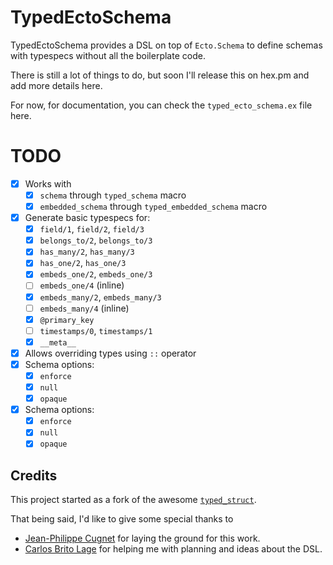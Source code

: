 # TypedEctoSchema

TypedEctoSchema provides a DSL on top of `Ecto.Schema` to define schemas with typespecs without all
the boilerplate code.

There is still a lot of things to do, but soon I'll release this on hex.pm and add more details
here.

For now, for documentation, you can check the `typed_ecto_schema.ex` file here.

# TODO

- [x] Works with
  - [x] `schema` through `typed_schema` macro
  - [x] `embedded_schema` through `typed_embedded_schema` macro
- [x] Generate basic typespecs for:
  - [x] `field/1`, `field/2`, `field/3`
  - [x] `belongs_to/2`, `belongs_to/3`
  - [x] `has_many/2`, `has_many/3`
  - [x] `has_one/2`, `has_one/3`
  - [x] `embeds_one/2`, `embeds_one/3`
  - [ ] `embeds_one/4` (inline)
  - [x] `embeds_many/2`, `embeds_many/3`
  - [ ] `embeds_many/4` (inline)
  - [x] `@primary_key`
  - [ ] `timestamps/0`, `timestamps/1`
  - [x] `__meta__`
- [x] Allows overriding types using `::` operator
- [x] Schema options:
  - [x] `enforce`
  - [x] `null`
  - [x] `opaque`
- [x] Schema options:
  - [x] `enforce`
  - [x] `null`
  - [x] `opaque`

## Credits

This project started as a fork of the awesome [`typed_struct`](github.com/ejpcmac/typed_struct).

That being said, I'd like to give some special thanks to

- [Jean-Philippe Cugnet](https://github.com/ejpcmac) for laying the ground for this work.
- [Carlos Brito Lage](https://github.com/cblage) for helping me with planning and ideas about the
  DSL.